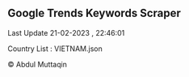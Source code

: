 

## Google Trends Keywords Scraper 
 
Last Update 21-02-2023 , 22:46:01

Country List :
VIETNAM.json



© Abdul Muttaqin 
